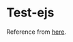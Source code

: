 # Test-ejs
<p>Reference from <a href="https://blog.logrocket.com/how-to-use-ejs-template-node-js-application/">here</a>.</p>
